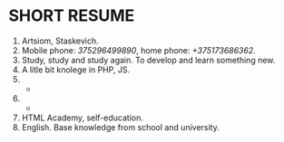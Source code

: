 # SHORT RESUME

1. Artsiom, Staskevich.
2. Mobile phone: *375296499890*, home phone: *+375173686362*.
3. Study, study and study again. To develop and learn something new.
4. A litle bit knolege in PHP, JS.
5. -
6. -
7. HTML Academy, self-education.
8. English. Base knowledge from school and university.
